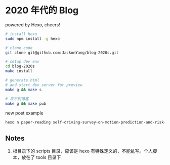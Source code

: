# 2020 年代的 Blog

powered by Hexo, cheers!


```bash
# install hexo
sudo npm install -g hexo

# clone code
git clone git@github.com:JackonYang/blog-2020s.git

# setup dev env
cd blog-2020s
make install

# generate html
# and start dev server for preview
make g && make s

# 发布到博客
make g && make pub
```

new post example

```bash
hexo n paper-reading self-driving-survey-on-motion-prediction-and-risk-assessment-2014
```

## Notes

1. 根目录下的 scripts 目录，应该是 hexo 有特殊定义的，不能乱写。个人脚本，放在了 tools 目录下
